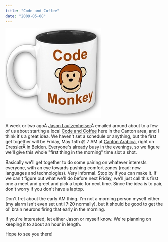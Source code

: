 ```yaml
---
title: "Code and Coffee"
date: "2009-05-08"
---
```


![Coffee and Code](/assets/2009/coffeeandcode.jpg "Coffee and Code")

A week or two agoÂ [Jason Lautzenheiser](http://www.malachicomputer.com/blog/)Â emailed around about to a few of us about starting a local [Code and Coffee](http://www.codeandcoffee.info/) here in the Canton area, and I think it's a great idea. We haven't set a schedule or anything, but the first get together will be Friday, May 15th @ 7 AM at [Canton Arabica](http://cantonarabica.com/), right on DresslerÂ in Belden. Everyone's already busy in the evenings, so we figure we'll give this whole "first thing in the morning" time slot a shot.

Basically we'll get together to do some pairing on whatever interests everyone, with an eye towards pushing comfort zones (read: new languages and technologies). Very informal. Stop by if you can make it. If we can't figure out what we'll do before next Friday, we'll just call this first one a meet and greet and pick a topic for next time. Since the idea is to pair, don't worry if you don't have a laptop.

Don't fret about the early AM thing. I'm not a morning person myself either (my alarm isn't even set until 7:20 normally), but it should be good to get the ol' brain neurons firing that early in the morning.

If you're interested, let either Jason or myself know. We're planning on keeping it to about an hour in length.

Hope to see you there!
